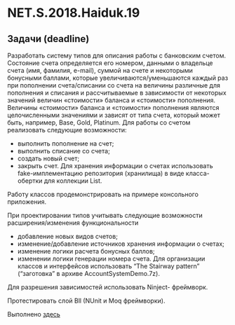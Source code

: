 # NET.S.2018.Haiduk.19
## Задачи (deadline)
Разработать систему типов для описания работы с банковским счетом. Состояние счета определяется его номером, данными о владельце счета (имя, фамилия, e-mail), суммой на счете и некоторыми бонусными баллами, которые увеличиваются/уменьшаются каждый раз при пополнении счета/списании со счета на величины различные для пополнения и списания и рассчитываемые в зависимости от некоторых значений величин «стоимости» баланса и «стоимости» пополнения. Величины «стоимости» баланса и «стоимости» пополнения являются целочисленными значениями и зависят от типа счета, который может быть, например, Base, Gold, Platinum. Для работы со счетом реализовать следующие возможности:

- выполнить пополнение на счет;
- выполнить списание со счета;
- создать новый счет;
- закрыть счет.
Для хранения информации о счетах использовать fake-имплементацию репозитория (хранилища) в виде класса-обертки для коллекции List.

Работу классов продемонстрировать на примере консольного приложения.

При проектировании типов учитывать следующие возможности расширения/изменения функциональности

- добавление новых видов счетов;
- изменение/добавление источников хранения информации о счетах;
- изменение логики расчета бонусных баллов;
- изменении логики генерации номера счета.
Для организации классов и интерфейсов использовать “The Stairway pattern” (“заготовка” в архиве AccountSystemDemo.7z).

Для разрешения зависимостей использовать Ninject- фреймворк.

Протестировать слой Bll (NUnit и Moq фреймворки).

Выполнено [здесь](https://github.com/KirillHaiduk/NET.S.2018.Haiduk.08/tree/master/Bank%20Account)
